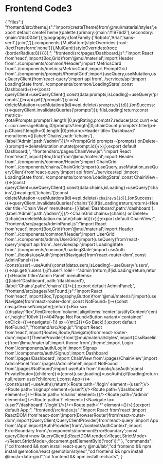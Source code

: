 # Frontend Code3

{
"files":{
"frontend/src/theme.js":"import{createTheme}from'@mui/material/styles';export default createTheme({palette:{primary:{main:'#1976d2'},secondary:{main:'#dc004e'}},typography:{fontFamily:['Roboto','Arial','sans-serif'].join(',')},components:{MuiButton:{styleOverrides:{root:{textTransform:'none'}}},MuiCard:{styleOverrides:{root:{borderRadius:8}}}}});",
"frontend/src/pages/Dashboard.js":"import React from'react';import{Box,Grid}from'@mui/material';import Header from'../components/common/Header';import MetricsCard from'../components/metrics/MetricsCard';import PromptGrid from'../components/prompts/PromptGrid';import{useQuery,useMutation,useQueryClient}from'react-query';import api from'../services/api';import LoadingState from'../components/common/LoadingState';const Dashboard=()=>{const queryClient=useQueryClient();const{data:prompts,isLoading}=useQuery('prompts',()=>api.get('/prompts'));const deleteMutation=useMutation((id)=>api.delete(`/prompts/${id}`),{onSuccess:()=>queryClient.invalidateQueries('prompts')});if(isLoading)return<LoadingState/>;const metrics={totalPrompts:prompts?.length||0,avgRating:prompts?.reduce((acc,curr)=>acc+curr.averageRating,0)/prompts?.length||0,chainCount:prompts?.filter(p=>p.Chains?.length>0).length||0};return(<Box><Header title='Dashboard' menuItems={[{label:'Chains',path:'/chains'},{label:'Admin',path:'/admin'}]}/><Grid container spacing={2} sx={{p:2}}><Grid item xs={12} md={4}><MetricsCard title='Total Prompts' value={metrics.totalPrompts}/></Grid><Grid item xs={12} md={4}><MetricsCard title='Average Rating' value={metrics.avgRating.toFixed(1)}/></Grid><Grid item xs={12} md={4}><MetricsCard title='Chain Prompts' value={metrics.chainCount}/></Grid><Grid item xs={12}><PromptGrid prompts={prompts} onDelete={(prompt)=>deleteMutation.mutate(prompt.id)}/></Grid></Grid></Box>);};export default Dashboard;",
"frontend/src/pages/ChainView.js":"import React from'react';import{Box,Grid}from'@mui/material';import Header from'../components/common/Header';import ChainGrid from'../components/chains/ChainGrid';import{useQuery,useMutation,useQueryClient}from'react-query';import api from'../services/api';import LoadingState from'../components/common/LoadingState';const ChainView=()=>{const queryClient=useQueryClient();const{data:chains,isLoading}=useQuery('chains',()=>api.get('/chains'));const deleteMutation=useMutation((id)=>api.delete(`/chains/${id}`),{onSuccess:()=>queryClient.invalidateQueries('chains')});if(isLoading)return<LoadingState/>;return(<Box><Header title='Chain View' menuItems={[{label:'Dashboard',path:'/dashboard'},{label:'Admin',path:'/admin'}]}/><Grid container spacing={2} sx={{p:2}}><Grid item xs={12}><ChainGrid chains={chains} onDelete={(chain)=>deleteMutation.mutate(chain.id)}/></Grid></Grid></Box>);};export default ChainView;",
"frontend/src/pages/AdminPanel.js":"import React from'react';import{Box,Grid}from'@mui/material';import Header from'../components/common/Header';import UserGrid from'../components/admin/UserGrid';import{useQuery}from'react-query';import api from'../services/api';import LoadingState from'../components/common/LoadingState';import useAuth from'../hooks/useAuth';import{Navigate}from'react-router-dom';const AdminPanel=()=>{const{user}=useAuth();const{data:users,isLoading}=useQuery('users',()=>api.get('/users'));if(user?.role!=='admin')return<Navigate to='/dashboard'/>;if(isLoading)return<LoadingState/>;return(<Box><Header title='Admin Panel' menuItems={[{label:'Dashboard',path:'/dashboard'},{label:'Chains',path:'/chains'}]}/><Grid container spacing={2} sx={{p:2}}><Grid item xs={12}><UserGrid users={users}/></Grid></Grid></Box>);};export default AdminPanel;",
"frontend/src/pages/NotFound.js":"import React from'react';import{Box,Typography,Button}from'@mui/material';import{useNavigate}from'react-router-dom';const NotFound=()=>{const navigate=useNavigate();return(<Box sx={{display:'flex',flexDirection:'column',alignItems:'center',justifyContent:'center',height:'100vh'}}><Typography variant='h1'>404</Typography><Typography variant='h4'>Page Not Found</Typography><Button variant='contained' onClick={()=>navigate(-1)} sx={{mt:2}}>Go Back</Button></Box>);};export default NotFound;",
"frontend/src/App.js":"import React from'react';import{Routes,Route,Navigate}from'react-router-dom';import{ThemeProvider}from'@mui/material/styles';import{CssBaseline}from'@mui/material';import theme from'./theme';import Login from'./components/auth/Login';import Signup from'./components/auth/Signup';import Dashboard from'./pages/Dashboard';import ChainView from'./pages/ChainView';import AdminPanel from'./pages/AdminPanel';import NotFound from'./pages/NotFound';import useAuth from'./hooks/useAuth';const PrivateRoute=({children})=>{const{user,loading}=useAuth();if(loading)return null;return user?children:<Navigate to='/login'/>;};const App=()=>{const{user}=useAuth();return(<ThemeProvider theme={theme}><CssBaseline/><Routes><Route path='/login' element={user?<Navigate to='/dashboard'/>:<Login/>}/><Route path='/signup' element={user?<Navigate to='/dashboard'/>:<Signup/>}/><Route path='/dashboard' element={<PrivateRoute><Dashboard/></PrivateRoute>}/><Route path='/chains' element={<PrivateRoute><ChainView/></PrivateRoute>}/><Route path='/admin' element={<PrivateRoute><AdminPanel/></PrivateRoute>}/><Route path='/' element={<Navigate to={user?'/dashboard':'/login'}/>}/><Route path='*' element={<NotFound/>}/></Routes></ThemeProvider>);};export default App;",
"frontend/src/index.js":"import React from'react';import ReactDOM from'react-dom';import{BrowserRouter}from'react-router-dom';import{QueryClient,QueryClientProvider}from'react-query';import App from'./App';import{AuthProvider}from'./context/AuthContext';import ErrorBoundary from'./components/common/ErrorBoundary';const queryClient=new QueryClient();ReactDOM.render(<React.StrictMode><ErrorBoundary><BrowserRouter><AuthProvider><QueryClientProvider client={queryClient}><App/></QueryClientProvider></AuthProvider></BrowserRouter></ErrorBoundary></React.StrictMode>,document.getElementById('root'));"
},
"commands":["cd frontend && npm install react-query @mui/lab","cd frontend && npm install @emotion/react @emotion/styled","cd frontend && npm install @mui/x-data-grid","cd frontend && npm install recharts"]
}